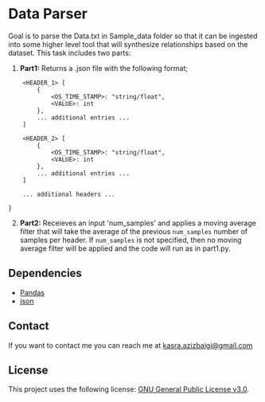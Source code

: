 # Data Parser

Goal is to parse the Data.txt in Sample_data folder so that it can be ingested into some higher level tool that will synthesize relationships based on the dataset. This task includes two parts:

1. **Part1:** Returns a .json file with the following format;

```{
    <HEADER_1> [
        {
            <OS_TIME_STAMP>: "string/float",
            <VALUE>: int
        },
        ... additional entries ...
    ]
  
    <HEADER_2> [
        {
            <OS_TIME_STAMP>: "string/float",
            <VALUE>: int
        },
        ... additional entries ...
    ]

    ... additional headers ...

}
```

2. **Part2:** Receieves an input 'num_samples' and applies a moving average filter that will take the average of the previous `num_samples` number of samples per header. If `num_samples` is not  specified, then no moving average filter will be applied and the  code will run as in part1.py. 

## Dependencies
- [Pandas](https://pandas.pydata.org/)
- [json](https://docs.python.org/3/library/json.html)

## Contact
If you want to contact me you can reach me at [kasra.azizbaigi@gmail.com](mailto:kasra.azizbaigi@gmail.com)

## License
This project uses the following license: [GNU General Public License v3.0](https://github.com/KasraAz75/LRUCache/blob/main/LICENSE).
